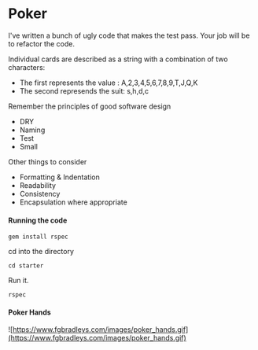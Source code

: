 # Poker

I've written a bunch of ugly code that makes the test pass. Your job will be to refactor the code.

Individual cards are described as a string with a combination of two characters:
  * The first represents the value : A,2,3,4,5,6,7,8,9,T,J,Q,K
  * The second represends the suit: s,h,d,c

Remember the principles of good software design
  * DRY
  * Naming
  * Test
  * Small

Other things to consider
  * Formatting & Indentation
  * Readability
  * Consistency
  * Encapsulation where appropriate
  
 #### Running the code
  ```
  gem install rspec
  ```
  cd into the directory
  ```
  cd starter
  ```
  Run it.
  ```
  rspec
  ```
  
#### Poker Hands
![https://www.fgbradleys.com/images/poker_hands.gif](https://www.fgbradleys.com/images/poker_hands.gif)

